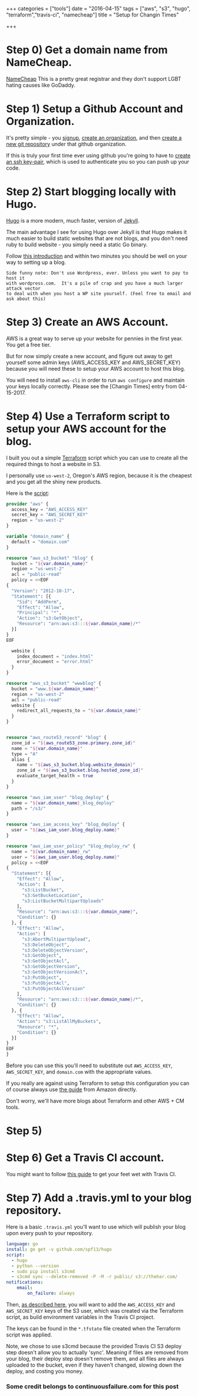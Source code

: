 +++
categories = ["tools"]
date = "2016-04-15"
tags = ["aws", "s3", "hugo", "terraform","travis-ci", "namecheap"]
title = "Setup for Changin Times"

+++

# Step 0) Get a domain name from NameCheap.

[NameCheap](https://www.namecheap.com) This is a pretty great registrar and they don't support LGBT hating causes like GoDaddy.

# Step 1) Setup a Github Account and Organization.

It's pretty simple - you [signup](https://github.com/join),
[create an organization](https://help.github.com/articles/creating-a-new-organization-from-scratch/),
and then [create a new git repository](https://help.github.com/articles/creating-a-new-repository/)
under that github organization.

If this is truly your first time ever using github you're going to have to
[create an ssh key-pair](https://help.github.com/articles/generating-ssh-keys/),
which is used to authenticate you so you can push up your code.

# Step 2) Start blogging locally with Hugo.

[Hugo](https://github.com/spf13/hugo) is a more modern, much faster, version of
[Jekyll](https://github.com/jekyll/jekyll).

The main advantage I see for using Hugo over Jekyll is that Hugo makes it much
easier to build static websites that are not blogs, and you don't need ruby to
build website - you simply need a static Go binary.

Follow [this introduction](http://gohugo.io/overview/introduction/) and within
two minutes you should be well on your way to setting up a blog.

```
Side funny note: Don't use Wordpress, ever. Unless you want to pay to host it
with wordpress.com.  It's a pile of crap and you have a much larger attack vector
to deal with when you host a WP site yourself. (Feel free to email and ask about this)
```

# Step 3) Create an AWS Account.

AWS is a great way to serve up your website for pennies in the first year.  You get
a free tier.

But for now simply create a new account, and figure out away to get yourself
some admin keys (AWS_ACCESS_KEY and AWS_SECRET_KEY) because you will need these
to setup your AWS account to host this blog.

You will need to install `aws-cli` in order to run `aws configure` and maintain
your keys locally correctly.  Please see the [Changin Times] entry from 04-15-2017.

# Step 4) Use a Terraform script to setup your AWS account for the blog.

I built you out a simple [Terraform](https://terraform.io/) script which you
can use to create all the required things to host a website in S3.

I personally use `us-west-2`, Oregon's AWS region, because it is the cheapest and
you get all the shiny new products.

Here is the [script](https://github.com/thehar/www/blob/master/tf/setup.tf):
```terraform
provider "aws" {
  access_key = "AWS_ACCESS_KEY"
  secret_key = "AWS_SECRET_KEY"
  region = "us-west-2"
}

variable "domain_name" {
  default = "domain.com"
}

resource "aws_s3_bucket" "blog" {
  bucket = "${var.domain_name}"
  region = "us-west-2"
  acl = "public-read"
  policy = <<EOF
{
  "Version": "2012-10-17",
  "Statement": [{
    "Sid": "AddPerm",
    "Effect": "Allow",
    "Principal": "*",
    "Action": "s3:GetObject",
    "Resource": "arn:aws:s3:::${var.domain_name}/*"
  }]
}
EOF

  website {
    index_document = "index.html"
    error_document = "error.html"
  }
}

resource "aws_s3_bucket" "wwwblog" {
  bucket = "www.${var.domain_name}"
  region = "us-west-2"
  acl = "public-read"
  website {
    redirect_all_requests_to = "${var.domain_name}"
  }
}


resource "aws_route53_record" "blog" {
  zone_id = "${aws_route53_zone.primary.zone_id}"
  name = "${var.domain_name}"
  type = "A"
  alias {
    name = "${aws_s3_bucket.blog.website_domain}"
    zone_id = "${aws_s3_bucket.blog.hosted_zone_id}"
    evaluate_target_health = true
  }
}

resource "aws_iam_user" "blog_deploy" {
  name = "${var.domain_name}_blog_deploy"
  path = "/s3/"
}

resource "aws_iam_access_key" "blog_deploy" {
  user = "${aws_iam_user.blog_deploy.name}"
}

resource "aws_iam_user_policy" "blog_deploy_rw" {
  name = "${var.domain_name}_rw"
  user = "${aws_iam_user.blog_deploy.name}"
  policy = <<EOF
{
  "Statement": [{
    "Effect": "Allow",
    "Action": [
      "s3:ListBucket",
      "s3:GetBucketLocation",
      "s3:ListBucketMultipartUploads"
    ],
    "Resource": "arn:aws:s3:::${var.domain_name}",
    "Condition": {}
  }, {
    "Effect": "Allow",
    "Action": [
      "s3:AbortMultipartUpload",
      "s3:DeleteObject",
      "s3:DeleteObjectVersion",
      "s3:GetObject",
      "s3:GetObjectAcl",
      "s3:GetObjectVersion",
      "s3:GetObjectVersionAcl",
      "s3:PutObject",
      "s3:PutObjectAcl",
      "s3:PutObjectAclVersion"
    ],
    "Resource": "arn:aws:s3:::${var.domain_name}/*",
    "Condition": {}
  }, {
    "Effect": "Allow",
    "Action": "s3:ListAllMyBuckets",
    "Resource": "*",
    "Condition": {}
  }]
}
EOF
}
```

Before you can use this you'll need to substitute out `AWS_ACCESS_KEY`,
`AWS_SECRET_KEY`, and `domain.com` with the appropriate values.

If you really are against using Terraform to setup this configuration you can
of course always use [the guide](http://docs.aws.amazon.com/AmazonS3/latest/dev/website-hosting-custom-domain-walkthrough.html)
from Amazon directly.

Don't worry, we'll have more blogs about Terraform and other AWS + CM tools.

# Step 5)

# Step 6) Get a Travis CI account.

You might want to follow [this guide](https://docs.travis-ci.com/user/for-beginners)
to get your feet wet with Travis CI.

# Step 7) Add a .travis.yml to your blog repository.

Here is a basic `.travis.yml` you'll want to use which will publish your blog
upon every push to your repository.

~~~yaml
language: go
install: go get -v github.com/spf13/hugo
script:
  - hugo
  - python --version
  - sudo pip install s3cmd
  - s3cmd sync --delete-removed -P -M -r public/ s3://thehar.com/
notifications:
    email:
        on_failure: always
~~~

Then, [as described here](https://docs.travis-ci.com/user/environment-variables/#Defining-Variables-in-Repository-Settings),
you will want to add the `AWS_ACCESS_KEY` and `AWS_SECRET_KEY` keys of the S3 user,
which was created via the Terraform script, as build environment variables in the
Travis CI project.

The keys can be found in the `*.tfstate` file created when the Terraform script
was applied.

Note, we chose to use s3cmd because the provided Travis CI S3 deploy step
doesn't allow you to actually 'sync'. Meaning if files are removed from your
blog, their deploy step doesn't remove them, and all files are always uploaded
to the bucket, even if they haven't changed, slowing down the deploy, and costing you money.

### Some credit belongs to continuousfailure.com for this post
